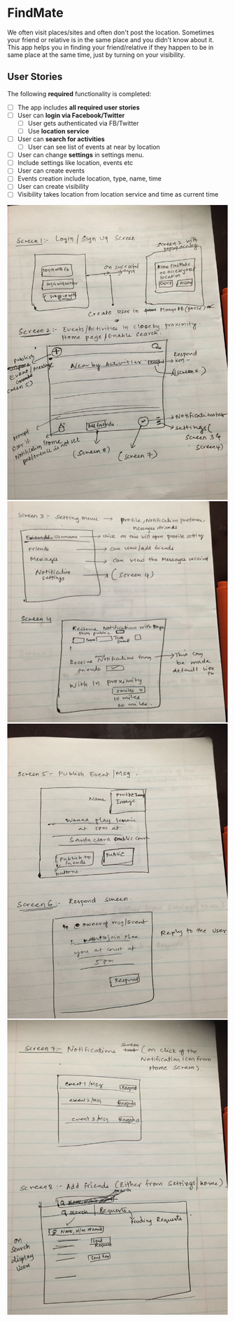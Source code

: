 # FindMate

We often visit places/sites and often don't post the location. Sometimes your friend or relative is in the same place and you didn't know about it.
This app helps you in finding your friend/relative if they happen to be in same place at the same time, just by turning on your visibility.

## User Stories

The following **required** functionality is completed:

* [ ] The app includes **all required user stories**
* [ ] User can **login via Facebook/Twitter**
  * [ ] User gets authenticated via FB/Twitter
  * [ ] Use **location service**
* [ ] User can **search for activities**
  * [ ] User can see list of events at near by location
* [ ] User can change **settings** in settings menu.
 * [ ] Include settings like location, events etc
* [ ] User can create events
 * [ ] Events creation include location, type, name, time
* [ ] User can create visibility
 * [ ] Visibility takes location from location service and time as current time

<img src='./image1.JPG' />
<img src='./image2.JPG' />
<img src='./image3.JPG' />
<img src='./image4.JPG' />

